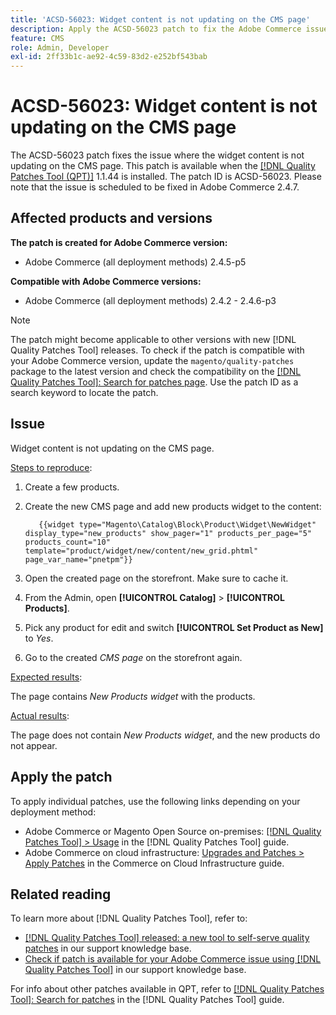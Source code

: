 ```yaml
---
title: 'ACSD-56023: Widget content is not updating on the CMS page'
description: Apply the ACSD-56023 patch to fix the Adobe Commerce issue where the widget content is not updating on the CMS page
feature: CMS
role: Admin, Developer
exl-id: 2ff33b1c-ae92-4c59-83d2-e252bf543bab
---
```

# ACSD-56023: Widget content is not updating on the CMS page

The ACSD-56023 patch fixes the issue where the widget content is not updating on the CMS page. This patch is available when the [[!DNL Quality Patches Tool (QPT)]](https://experienceleague.adobe.com/en/docs/commerce-knowledge-base/kb/announcements/commerce-announcements/magento-quality-patches-released-new-tool-to-self-serve-quality-patches) 1.1.44 is installed. The patch ID is ACSD-56023. Please note that the issue is scheduled to be fixed in Adobe Commerce 2.4.7.

## Affected products and versions

**The patch is created for Adobe Commerce version:**

* Adobe Commerce (all deployment methods) 2.4.5-p5

**Compatible with Adobe Commerce versions:**

* Adobe Commerce (all deployment methods) 2.4.2 - 2.4.6-p3

>[!NOTE]
>
>The patch might become applicable to other versions with new [!DNL Quality Patches Tool] releases. To check if the patch is compatible with your Adobe Commerce version, update the `magento/quality-patches` package to the latest version and check the compatibility on the [[!DNL Quality Patches Tool]: Search for patches page](https://experienceleague.adobe.com/tools/commerce-quality-patches/index.html). Use the patch ID as a search keyword to locate the patch.

## Issue

Widget content is not updating on the CMS page. 

<u>Steps to reproduce</u>:

1. Create a few products.
1. Create the new CMS page and add new products widget to the content:

    ```
       {{widget type="Magento\Catalog\Block\Product\Widget\NewWidget" display_type="new_products" show_pager="1" products_per_page="5" products_count="10" template="product/widget/new/content/new_grid.phtml" page_var_name="pnetpm"}} 
    ```

1. Open the created page on the storefront. Make sure to cache it.
1. From the Admin, open **[!UICONTROL Catalog]** > **[!UICONTROL Products]**.
1. Pick any product for edit and switch **[!UICONTROL Set Product as New]** to *Yes*.
1. Go to the created *CMS page* on the storefront again.

<u>Expected results</u>:

The page contains *New Products widget* with the products.

<u>Actual results</u>:

The page does not contain *New Products widget*, and the new products do not appear.

## Apply the patch

To apply individual patches, use the following links depending on your deployment method:

* Adobe Commerce or Magento Open Source on-premises: [[!DNL Quality Patches Tool] > Usage](https://experienceleague.adobe.com/docs/commerce-operations/tools/quality-patches-tool/usage.html) in the [!DNL Quality Patches Tool] guide.
* Adobe Commerce on cloud infrastructure: [Upgrades and Patches > Apply Patches](https://experienceleague.adobe.com/docs/commerce-cloud-service/user-guide/develop/upgrade/apply-patches.html) in the Commerce on Cloud Infrastructure guide.

## Related reading

To learn more about [!DNL Quality Patches Tool], refer to:

* [[!DNL Quality Patches Tool] released: a new tool to self-serve quality patches](https://experienceleague.adobe.com/en/docs/commerce-knowledge-base/kb/announcements/commerce-announcements/magento-quality-patches-released-new-tool-to-self-serve-quality-patches) in our support knowledge base.
* [Check if patch is available for your Adobe Commerce issue using [!DNL Quality Patches Tool]](/help/tools/quality-patches-tool/patches-available-in-qpt/check-patch-for-magento-issue-with-magento-quality-patches.md) in our support knowledge base.

For info about other patches available in QPT, refer to [[!DNL Quality Patches Tool]: Search for patches](https://experienceleague.adobe.com/tools/commerce-quality-patches/index.html) in the [!DNL Quality Patches Tool] guide.
